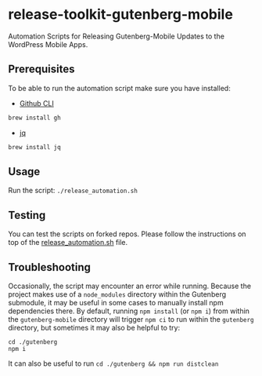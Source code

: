 # release-toolkit-gutenberg-mobile
Automation Scripts for Releasing Gutenberg-Mobile Updates to the WordPress Mobile Apps.

## Prerequisites

To be able to run the automation script make sure you have installed:

- [Github CLI](https://github.com/cli/cli)
```sh
brew install gh
```
- [jq](https://github.com/stedolan/jq)
```sh
brew install jq
```

## Usage

Run the script: `./release_automation.sh`

## Testing

You can test the scripts on forked repos. Please follow the instructions on top of the [release_automation.sh](./release_automation.sh) file.

## Troubleshooting

Occasionally, the script may encounter an error while running. Because the project makes use of a `node_modules` directory within the Gutenberg submodule, it may be useful in some cases to manually install npm dependencies there. By default, running `npm install` (or `npm i`) from within the `gutenberg-mobile` directory will trigger `npm ci` to run within the `gutenberg` directory, but sometimes it may also be helpful to try:

```
cd ./gutenberg
npm i
```

It can also be useful to run `cd ./gutenberg && npm run distclean`
